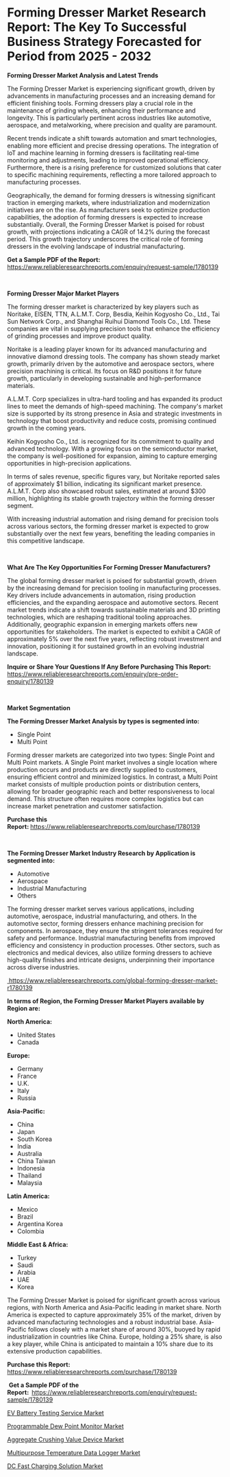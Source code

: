 <p><h1>Forming Dresser Market Research Report: The Key To Successful Business Strategy Forecasted for Period from 2025 - 2032</h1></p><p><strong>Forming Dresser Market Analysis and Latest Trends</strong></p>
<p><p>The Forming Dresser Market is experiencing significant growth, driven by advancements in manufacturing processes and an increasing demand for efficient finishing tools. Forming dressers play a crucial role in the maintenance of grinding wheels, enhancing their performance and longevity. This is particularly pertinent across industries like automotive, aerospace, and metalworking, where precision and quality are paramount.</p><p>Recent trends indicate a shift towards automation and smart technologies, enabling more efficient and precise dressing operations. The integration of IoT and machine learning in forming dressers is facilitating real-time monitoring and adjustments, leading to improved operational efficiency. Furthermore, there is a rising preference for customized solutions that cater to specific machining requirements, reflecting a more tailored approach to manufacturing processes.</p><p>Geographically, the demand for forming dressers is witnessing significant traction in emerging markets, where industrialization and modernization initiatives are on the rise. As manufacturers seek to optimize production capabilities, the adoption of forming dressers is expected to increase substantially. Overall, the Forming Dresser Market is poised for robust growth, with projections indicating a CAGR of 14.2% during the forecast period. This growth trajectory underscores the critical role of forming dressers in the evolving landscape of industrial manufacturing.</p></p>
<p><strong>Get a Sample PDF of the Report:&nbsp;</strong> <a href="https://www.reliableresearchreports.com/enquiry/request-sample/1780139?utm_campaign=9&utm_medium=2&utm_source=Github&utm_content=ia&utm_term=25032025&utm_id=forming-dresser">https://www.reliableresearchreports.com/enquiry/request-sample/1780139</a></p>
<p>&nbsp;</p>
<p><strong>Forming Dresser Major Market Players</strong></p>
<p><p>The forming dresser market is characterized by key players such as Noritake, EISEN, TTN, A.L.M.T. Corp, Besdia, Keihin Kogyosho Co., Ltd., Tai Sun Network Corp., and Shanghai Ruihui Diamond Tools Co., Ltd. These companies are vital in supplying precision tools that enhance the efficiency of grinding processes and improve product quality.</p><p>Noritake is a leading player known for its advanced manufacturing and innovative diamond dressing tools. The company has shown steady market growth, primarily driven by the automotive and aerospace sectors, where precision machining is critical. Its focus on R&D positions it for future growth, particularly in developing sustainable and high-performance materials.</p><p>A.L.M.T. Corp specializes in ultra-hard tooling and has expanded its product lines to meet the demands of high-speed machining. The company's market size is supported by its strong presence in Asia and strategic investments in technology that boost productivity and reduce costs, promising continued growth in the coming years.</p><p>Keihin Kogyosho Co., Ltd. is recognized for its commitment to quality and advanced technology. With a growing focus on the semiconductor market, the company is well-positioned for expansion, aiming to capture emerging opportunities in high-precision applications.</p><p>In terms of sales revenue, specific figures vary, but Noritake reported sales of approximately $1 billion, indicating its significant market presence. A.L.M.T. Corp also showcased robust sales, estimated at around $300 million, highlighting its stable growth trajectory within the forming dresser segment.</p><p>With increasing industrial automation and rising demand for precision tools across various sectors, the forming dresser market is expected to grow substantially over the next few years, benefiting the leading companies in this competitive landscape.</p></p>
<p>&nbsp;</p>
<p><strong>What Are The Key Opportunities For Forming Dresser Manufacturers?</strong></p>
<p><p>The global forming dresser market is poised for substantial growth, driven by the increasing demand for precision tooling in manufacturing processes. Key drivers include advancements in automation, rising production efficiencies, and the expanding aerospace and automotive sectors. Recent market trends indicate a shift towards sustainable materials and 3D printing technologies, which are reshaping traditional tooling approaches. Additionally, geographic expansion in emerging markets offers new opportunities for stakeholders. The market is expected to exhibit a CAGR of approximately 5% over the next five years, reflecting robust investment and innovation, positioning it for sustained growth in an evolving industrial landscape.</p></p>
<p><strong>Inquire or Share Your Questions If Any Before Purchasing This Report:</strong> <a href="https://www.reliableresearchreports.com/enquiry/pre-order-enquiry/1780139?utm_campaign=9&utm_medium=2&utm_source=Github&utm_content=ia&utm_term=25032025&utm_id=forming-dresser">https://www.reliableresearchreports.com/enquiry/pre-order-enquiry/1780139</a></p>
<p>&nbsp;</p>
<p><strong>Market Segmentation</strong></p>
<p><strong>The Forming Dresser Market Analysis by types is segmented into:</strong></p>
<p><ul><li>Single Point</li><li>Multi Point</li></ul></p>
<p><p>Forming dresser markets are categorized into two types: Single Point and Multi Point markets. A Single Point market involves a single location where production occurs and products are directly supplied to customers, ensuring efficient control and minimized logistics. In contrast, a Multi Point market consists of multiple production points or distribution centers, allowing for broader geographic reach and better responsiveness to local demand. This structure often requires more complex logistics but can increase market penetration and customer satisfaction.</p></p>
<p><strong>Purchase this Report:&nbsp;</strong><a href="https://www.reliableresearchreports.com/purchase/1780139?utm_campaign=9&utm_medium=2&utm_source=Github&utm_content=ia&utm_term=25032025&utm_id=forming-dresser">https://www.reliableresearchreports.com/purchase/1780139</a></p>
<p>&nbsp;</p>
<p><strong>The Forming Dresser Market Industry Research by Application is segmented into:</strong></p>
<p><ul><li>Automotive</li><li>Aerospace</li><li>Industrial Manufacturing</li><li>Others</li></ul></p>
<p><p>The forming dresser market serves various applications, including automotive, aerospace, industrial manufacturing, and others. In the automotive sector, forming dressers enhance machining precision for components. In aerospace, they ensure the stringent tolerances required for safety and performance. Industrial manufacturing benefits from improved efficiency and consistency in production processes. Other sectors, such as electronics and medical devices, also utilize forming dressers to achieve high-quality finishes and intricate designs, underpinning their importance across diverse industries.</p></p>
<p><a href="https://www.reliableresearchreports.com/global-forming-dresser-market-r1780139?utm_campaign=9&utm_medium=2&utm_source=Github&utm_content=ia&utm_term=25032025&utm_id=forming-dresser">&nbsp;https://www.reliableresearchreports.com/global-forming-dresser-market-r1780139</a></p>
<p><strong>In terms of Region, the Forming Dresser Market Players available by Region are:</strong></p>
<p>
    <p> <strong> North America: </strong>
        <ul>
            <li>United States</li>
            <li>Canada</li>
        </ul>
        </p> 
    <p> <strong> Europe: </strong>
        <ul>
            <li>Germany</li>
            <li>France</li>
            <li>U.K.</li>
            <li>Italy</li>
            <li>Russia</li>
        </ul>
        </p> 
    <p> <strong> Asia-Pacific: </strong>
        <ul>
            <li>China</li>
            <li>Japan</li>
            <li>South Korea</li>
            <li>India</li>
            <li>Australia</li>
            <li>China Taiwan</li>
            <li>Indonesia</li>
            <li>Thailand</li>
            <li>Malaysia</li>
        </ul>
        </p> 
    <p> <strong> Latin America: </strong>
        <ul>
            <li>Mexico</li>
            <li>Brazil</li>
            <li>Argentina Korea</li>
            <li>Colombia</li>
        </ul>
        </p> 
    <p> <strong> Middle East & Africa: </strong>
        <ul>
            <li>Turkey</li>
            <li>Saudi</li>
            <li>Arabia</li>
            <li>UAE</li>
            <li>Korea</li>
        </ul>
    </p>
    </p>
<p><p>The Forming Dresser Market is poised for significant growth across various regions, with North America and Asia-Pacific leading in market share. North America is expected to capture approximately 35% of the market, driven by advanced manufacturing technologies and a robust industrial base. Asia-Pacific follows closely with a market share of around 30%, buoyed by rapid industrialization in countries like China. Europe, holding a 25% share, is also a key player, while China is anticipated to maintain a 10% share due to its extensive production capabilities.</p></p>
<p><strong>Purchase this Report: </strong><a href="https://www.reliableresearchreports.com/purchase/1780139?utm_campaign=9&utm_medium=2&utm_source=Github&utm_content=ia&utm_term=25032025&utm_id=forming-dresser">https://www.reliableresearchreports.com/purchase/1780139</a></p>
<p>&nbsp;<strong>Get a Sample PDF of the Report:&nbsp;&nbsp;</strong><a href="https://www.reliableresearchreports.com/enquiry/request-sample/1780139?utm_campaign=9&utm_medium=2&utm_source=Github&utm_content=ia&utm_term=25032025&utm_id=forming-dresser">https://www.reliableresearchreports.com/enquiry/request-sample/1780139</a></p>
<p><strong></strong></p>
<p><p><a href="https://github.com/lemiranajd/Market-Research-Report-List-1/blob/main/ev-battery-testing-service-market.md?utm_campaign=9&utm_medium=2&utm_source=Github&utm_content=ia&utm_term=25032025&utm_id=forming-dresser">EV Battery Testing Service Market</a></p><p><a href="https://github.com/ghimergela93/Market-Research-Report-List-1/blob/main/programmable-dew-point-monitor-market.md?utm_campaign=9&utm_medium=2&utm_source=Github&utm_content=ia&utm_term=25032025&utm_id=forming-dresser">Programmable Dew Point Monitor Market</a></p><p><a href="https://github.com/azetehhasle/Market-Research-Report-List-1/blob/main/aggregate-crushing-value-device-market.md?utm_campaign=9&utm_medium=2&utm_source=Github&utm_content=ia&utm_term=25032025&utm_id=forming-dresser">Aggregate Crushing Value Device Market</a></p><p><a href="https://github.com/dovbusmrking/Market-Research-Report-List-1/blob/main/multipurpose-temperature-data-logger-market.md?utm_campaign=9&utm_medium=2&utm_source=Github&utm_content=ia&utm_term=25032025&utm_id=forming-dresser">Multipurpose Temperature Data Logger Market</a></p><p><a href="https://github.com/ogbadujonito22/Market-Research-Report-List-1/blob/main/dc-fast-charging-solution-market.md?utm_campaign=9&utm_medium=2&utm_source=Github&utm_content=ia&utm_term=25032025&utm_id=forming-dresser">DC Fast Charging Solution Market</a></p></p>